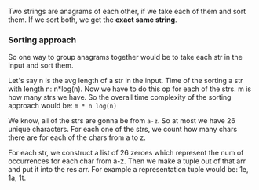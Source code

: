 Two strings are anagrams of each other, if we take each of them and sort them. If we sort both, we get the **exact same
string**.

### Sorting approach

So one way to group anagrams together would be to take each str in the input and sort them.

Let's say n is the avg length of a str in the input. Time of the sorting a str with length n: n*log(n). Now we have to
do this op for each of the strs. m is how many strs we have. So the overall time complexity of the sorting approach
would be:
`m * n log(n)`

We know, all of the strs are gonna be from `a-z`. So at most we have 26 unique characters.
For each one of the strs, we count how many chars there are for each of the chars from a to z.

For each str, we construct a list of 26 zeroes which represent the num of occurrences for each char from a-z.
Then we make a tuple out of that arr and put it into the res arr. For example a representation tuple would be: 1e, 1a,
1t.